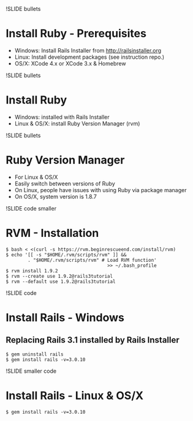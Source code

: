 !SLIDE bullets
# Install Ruby - Prerequisites #
* Windows: Install Rails Installer from http://railsinstaller.org 
* Linux: Install development packages (see instruction repo.) 
* OS/X: XCode 4.x or XCode 3.x & Homebrew

!SLIDE bullets
# Install Ruby #
* Windows: installed with Rails Installer
* Linux & OS/X: install Ruby Version Manager (rvm)

!SLIDE bullets
# Ruby Version Manager #
* For Linux & OS/X
* Easily switch between versions of Ruby
* On Linux, people have issues with using Ruby via package manager
* On OS/X, system version is 1.8.7

!SLIDE code smaller
# RVM - Installation #
    $ bash < <(curl -s https://rvm.beginrescueend.com/install/rvm)
    $ echo '[[ -s "$HOME/.rvm/scripts/rvm" ]] && 
            . "$HOME/.rvm/scripts/rvm" # Load RVM function' 
                                         >> ~/.bash_profile
    $ rvm install 1.9.2
    $ rvm --create use 1.9.2@rails3tutorial
    $ rvm --default use 1.9.2@rails3tutorial

!SLIDE code
# Install Rails - Windows #

## Replacing Rails 3.1 installed by Rails Installer ##
    $ gem uninstall rails
    $ gem install rails -v=3.0.10

!SLIDE smaller code
# Install Rails - Linux & OS/X #

    $ gem install rails -v=3.0.10
